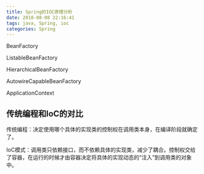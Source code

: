 ```yaml
---
title: Spring的IOC原理分析
date: 2018-08-08 22:16:41
tags: java, Spring, ioc
categories: Spring
---
```


BeanFactory

ListableBeanFactory

HierarchicalBeanFactory

AutowireCapableBeanFactory

ApplicationContext


## 传统编程和IoC的对比 ##

传统编程：决定使用哪个具体的实现类的控制权在调用类本身，在编译阶段就确定了。

IoC模式：调用类只依赖接口，而不依赖具体的实现类，减少了耦合。控制权交给了容器，在运行的时候才由容器决定将具体的实现动态的“注入”到调用类的对象中。